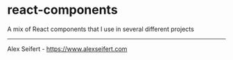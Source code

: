 # react-components
A mix of React components that I use in several different projects

---
Alex Seifert - https://www.alexseifert.com
